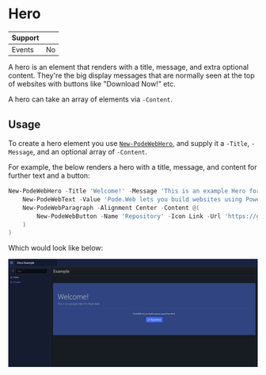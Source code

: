 # Hero

| Support |     |
| ------- | --- |
| Events  | No  |

A hero is an element that renders with a title, message, and extra optional content. They're the big display messages that are normally seen at the top of websites with buttons like "Download Now!" etc.

A hero can take an array of elements via `-Content`.

## Usage

To create a hero element you use [`New-PodeWebHero`](../../../Functions/Elements/New-PodeWebHero), and supply it a `-Title`, `-Message`, and an optional array of `-Content`.

For example, the below renders a hero with a title, message, and content for further text and a button:

```powershell
New-PodeWebHero -Title 'Welcome!' -Message 'This is an example Hero for Pode.Web' -Content @(
    New-PodeWebText -Value 'Pode.Web lets you build websites using PowerShell.' -InParagraph -Alignment Center
    New-PodeWebParagraph -Alignment Center -Content @(
        New-PodeWebButton -Name 'Repository' -Icon Link -Url 'https://github.com/Badgerati/Pode.Web'
    )
)
```

Which would look like below:

![hero_basic](../../../images/hero_basic.png)
